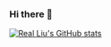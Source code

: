 ### Hi there 👋

<!--
**nshusr/nshusr** is a ✨ _special_ ✨ repository because its `README.md` (this file) appears on your GitHub profile.

Here are some ideas to get you started:

- 🔭 I’m currently working on ...
- 🌱 I’m currently learning ...
- 👯 I’m looking to collaborate on ...
- 🤔 I’m looking for help with ...
- 💬 Ask me about ...
- 📫 How to reach me: ...
- 😄 Pronouns: ...
- ⚡ Fun fact: ...
-->
[![Real Liu's GitHub stats](https://github-readme-stats.vercel.app/api?username=nshusr&show_icons=true)](https://github.com/anuraghazra/github-readme-stats)

